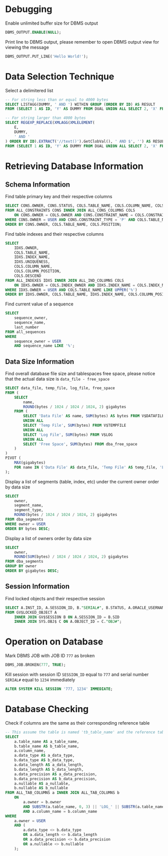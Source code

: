 # Debugging

Enable unlimited buffer size for DBMS output

```sql
DBMS_OUTPUT.ENABLE(NULL);
```

Print line to DBMS output, please remember to open DBMS output view for viewing the message

```sql
DBMS_OUTPUT.PUT_LINE('Hello World!');
```



# Data Selection Technique

Select a delimitered list

```sql
-- For string less than or equal to 4000 bytes
SELECT LISTAGG(DUMMY, ' AND ') WITHIN GROUP (ORDER BY ID) AS RESULT
FROM (SELECT 1 AS ID, 'Y' AS DUMMY FROM DUAL UNION ALL SELECT 2, 'X' FROM DUAL);

-- For string larger than 4000 bytes
SELECT REGEXP_REPLACE(XMLAGG(XMLELEMENT(
	E,
	DUMMY,
	' AND '
) ORDER BY ID).EXTRACT('//text()').GetClobVal(), ' AND $', '') AS RESULT
FROM (SELECT 1 AS ID, 'Y' AS DUMMY FROM DUAL UNION ALL SELECT 2, 'X' FROM DUAL);
```



# Retrieving Database Information

## Schema Information

Find table primary key and their respective columns

```sql
SELECT CONS.OWNER, CONS.STATUS, COLS.TABLE_NAME, COLS.COLUMN_NAME, COLS.POSITION
FROM ALL_CONSTRAINTS CONS INNER JOIN ALL_CONS_COLUMNS COLS
	ON CONS.OWNER = COLS.OWNER AND CONS.CONSTRAINT_NAME = COLS.CONSTRAINT_NAME
WHERE CONS.OWNER = USER AND CONS.CONSTRAINT_TYPE = 'P' AND COLS.TABLE_NAME LIKE UPPER('%')
ORDER BY CONS.OWNER, COLS.TABLE_NAME, COLS.POSITION;
```

Find table indexes and their respective columns

```sql
SELECT
	IDXS.OWNER,
	COLS.TABLE_NAME,
	IDXS.INDEX_NAME,
	IDXS.UNIQUENESS,
	COLS.COLUMN_NAME,
	COLS.COLUMN_POSITION,
	COLS.DESCEND
FROM ALL_INDEXES IDXS INNER JOIN ALL_IND_COLUMNS COLS
	ON IDXS.OWNER = COLS.INDEX_OWNER AND IDXS.INDEX_NAME = COLS.INDEX_NAME
WHERE IDXS.OWNER = USER AND COLS.TABLE_NAME LIKE UPPER('%')
ORDER BY IDXS.OWNER, COLS.TABLE_NAME, IDXS.INDEX_NAME, COLS.COLUMN_POSITION;
```

Find current value of a sequence

```sql
SELECT
	sequence_owner,
	sequence_name,
	last_number
FROM all_sequences
WHERE
	sequence_owner = USER
	AND sequence_name LIKE '%';
```


## Data Size Information

Find overall database file size and tablespaces free space, please notice that the
actual data size is `data_file - free_space`

```sql
SELECT data_file, temp_file, log_file, free_space
FROM (
	SELECT
		name,
		ROUND(bytes / 1024 / 1024 / 1024, 2) gigabytes
	FROM (
		SELECT 'Data File' AS name, SUM(bytes) AS bytes FROM V$DATAFILE
		UNION ALL
		SELECT 'Temp File', SUM(bytes) FROM V$TEMPFILE
		UNION ALL
		SELECT 'Log File', SUM(bytes) FROM V$LOG
		UNION ALL
		SELECT 'Free Space', SUM(bytes) FROM dba_free_space
	)
)
PIVOT (
	MAX(gigabytes)
	FOR name IN ('Data File' AS data_file, 'Temp File' AS temp_file, 'Log File' AS log_file, 'Free Space' AS free_space)
);
```

Display a list of segments (table, index, etc) under the current owner order by data size

```sql
SELECT
	owner,
	segment_name,
	segment_type,
	ROUND(bytes / 1024 / 1024 / 1024, 2) gigabytes
FROM dba_segments
WHERE owner = USER
ORDER BY bytes DESC;
```

Display a list of owners order by data size

```sql
SELECT
	owner,
	ROUND(SUM(bytes) / 1024 / 1024 / 1024, 2) gigabytes
FROM dba_segments
GROUP BY owner
ORDER BY gigabytes DESC;
```


## Session Information

Find locked objects and their respective session

```sql
SELECT A.INST_ID, A.SESSION_ID, B."SERIAL#", B.STATUS, A.ORACLE_USERNAME, A.OS_USER_NAME, A.PROCESS, C.NAME, B.MACHINE
FROM GV$LOCKED_OBJECT A
	INNER JOIN GV$SESSION B ON A.SESSION_ID = B.SID
	INNER JOIN SYS.OBJ$ C ON A.OBJECT_ID = C."OBJ#";
```



# Operation on Database

Mark DBMS JOB with JOB ID `777` as broken

```sql
DBMS_JOB.BROKEN(777, TRUE);
```

Kill session with session ID `SESSION_ID` equal to `777` and serial number `SERIAL#` equal to `1234` immediately

```sql
ALTER SYSTEM KILL SESSION '777, 1234' IMMEDIATE;
```



# Database Checking

Check if columns are the same as their corresponding reference table

```sql
-- This assume the table is named 'tb_table_name' and the reference table is named 'tb_log_table_name'
SELECT
	a.table_name AS a_table_name,
	b.table_name AS b_table_name,
	a.column_name,
	a.data_type AS a_data_type,
	b.data_type AS b_data_type,
	a.data_length AS a_data_length,
	b.data_length AS b_data_length,
	a.data_precision AS a_data_precision,
	b.data_precision AS b_data_precision,
	a.nullable AS a_nullable,
	b.nullable AS b_nullable
FROM ALL_TAB_COLUMNS a INNER JOIN ALL_TAB_COLUMNS b
	ON
		a.owner = b.owner
		AND SUBSTR(a.table_name, 0, 3) || 'LOG_' || SUBSTR(a.table_name, 4) = b.table_name
		AND a.column_name = b.column_name
WHERE
	a.owner = USER
	AND (
		a.data_type <> b.data_type
		OR a.data_length <> b.data_length
		OR a.data_precision <> b.data_precision
		OR a.nullable <> b.nullable
	);
```
